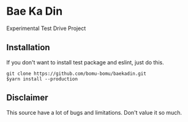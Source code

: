 # Bae Ka Din 

Experimental Test Drive Project

## Installation
If you don't want to install test package and eslint, just do this.


```
git clone https://github.com/bomu-bomu/baekadin.git
$yarn install --production
```

## Disclaimer 
This source have a lot of bugs and limitations.  Don't value it so much.
